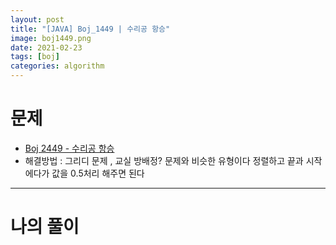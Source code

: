 ```yaml
---
layout: post
title: "[JAVA] Boj_1449 | 수리공 항승"
image: boj1449.png
date: 2021-02-23
tags: [boj]
categories: algorithm
---
```


# 문제
- [Boj 2449 - 수리공 항승 ](https://www.acmicpc.net/problem/1449)
- 해결방법 : 그리디 문제 , 교실 방배정? 문제와 비슷한 유형이다 정렬하고 끝과 시작에다가 값을 0.5처리 해주면 된다


- - -

# 나의 풀이

<script src="https://gist.github.com/Jisu-Shin/9230cbbbf4d55f526caccda76650df07.js"></script>
